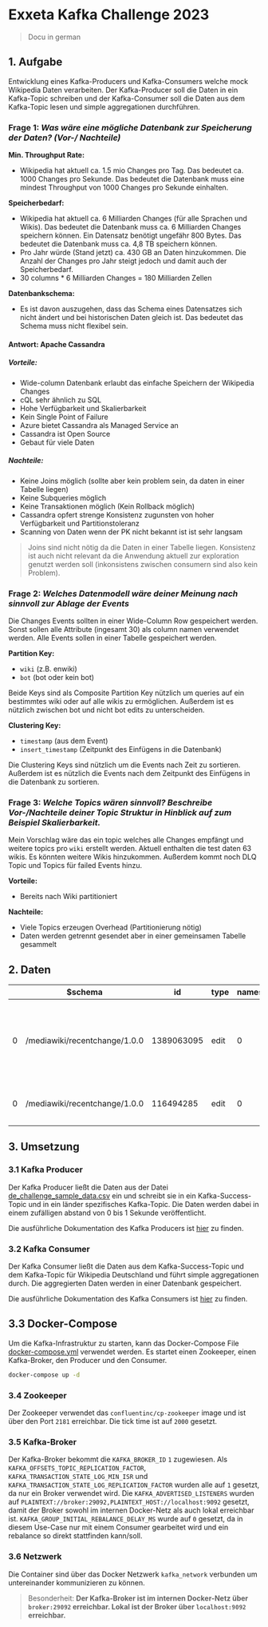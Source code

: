 # Exxeta Kafka Challenge 2023

> Docu in german

## 1. Aufgabe

Entwicklung eines Kafka-Producers und Kafka-Consumers welche mock Wikipedia Daten verarbeiten. Der Kafka-Producer soll die Daten in ein Kafka-Topic schreiben und der Kafka-Consumer soll die Daten aus dem Kafka-Topic lesen und simple aggregationen durchführen.

### **Frage 1**: _Was wäre eine mögliche Datenbank zur Speicherung der Daten? (Vor-/ Nachteile)_

**Min. Throughput Rate:**

- Wikipedia hat aktuell ca. 1.5 mio Changes pro Tag. Das bedeutet ca. 1000 Changes pro Sekunde. Das bedeutet die Datenbank muss eine mindest Throughput von 1000 Changes pro Sekunde einhalten.

**Speicherbedarf:**

- Wikipedia hat aktuell ca. 6 Milliarden Changes (für alle Sprachen und Wikis). Das bedeutet die Datenbank muss ca. 6 Milliarden Changes speichern können. Ein Datensatz benötigt ungefähr 800 Bytes. Das bedeutet die Datenbank muss ca. 4,8 TB speichern können.
- Pro Jahr würde (Stand jetzt) ca. 430 GB an Daten hinzukommen. Die Anzahl der Changes pro Jahr steigt jedoch und damit auch der Speicherbedarf.
- 30 columns \* 6 Milliarden Changes = 180 Milliarden Zellen

**Datenbankschema:**

- Es ist davon auszugehen, dass das Schema eines Datensatzes sich nicht ändert und bei historischen Daten gleich ist. Das bedeutet das Schema muss nicht flexibel sein.

#### **Antwort: Apache Cassandra**

##### **Vorteile:**

- Wide-column Datenbank erlaubt das einfache Speichern der Wikipedia Changes
- cQL sehr ähnlich zu SQL
- Hohe Verfügbarkeit und Skalierbarkeit
- Kein Single Point of Failure
- Azure bietet Cassandra als Managed Service an
- Cassandra ist Open Source
- Gebaut für viele Daten

##### **Nachteile:**

- Keine Joins möglich (sollte aber kein problem sein, da daten in einer Tabelle liegen)
- Keine Subqueries möglich
- Keine Transaktionen möglich (Kein Rollback möglich)
- Cassandra opfert strenge Konsistenz zugunsten von hoher Verfügbarkeit und Partitionstoleranz
- Scanning von Daten wenn der PK nicht bekannt ist ist sehr langsam

> Joins sind nicht nötig da die Daten in einer Tabelle liegen. Konsistenz ist auch nicht relevant da die Anwendung aktuell zur exploration genutzt werden soll (inkonsistens zwischen consumern sind also kein Problem).

### **Frage 2**: _Welches Datenmodell wäre deiner Meinung nach sinnvoll zur Ablage der Events_

Die Changes Events sollten in einer Wide-Column Row gespeichert werden. Sonst sollen alle Attribute (ingesamt 30) als column namen verwendet werden. Alle Events sollen in einer Tabelle gespeichert werden.

**Partition Key:**

- `wiki` (z.B. enwiki)
- `bot` (bot oder kein bot)

Beide Keys sind als Composite Partition Key nützlich um queries auf ein bestimmtes wiki oder auf alle wikis zu ermöglichen. Außerdem ist es nützlich zwischen bot und nicht bot edits zu unterscheiden.

**Clustering Key:**

- `timestamp` (aus dem Event)
- `insert_timestamp` (Zeitpunkt des Einfügens in die Datenbank)

Die Clustering Keys sind nützlich um die Events nach Zeit zu sortieren. Außerdem ist es nützlich die Events nach dem Zeitpunkt des Einfügens in die Datenbank zu sortieren.

### **Frage 3**: _Welche Topics wären sinnvoll? Beschreibe Vor-/Nachteile deiner Topic Struktur in Hinblick auf zum Beispiel Skalierbarkeit._

Mein Vorschlag wäre das ein topic welches alle Changes empfängt und weitere topics pro `wiki` erstellt werden. Aktuell enthalten die test daten 63 wikis. Es könnten weitere Wikis hinzukommen. Außerdem kommt noch DLQ Topic und Topics für failed Events hinzu.

**Vorteile:**

- Bereits nach Wiki partitioniert

**Nachteile:**

- Viele Topics erzeugen Overhead (Partitionierung nötig)
- Daten werden getrennt gesendet aber in einer gemeinsamen Tabelle gesammelt

## 2. Daten

|     | $schema                       | id         | type | namespace | title                  | comment                                                                                                                                                      | timestamp  | user        | bot   | minor | patrolled | server_url               | server_name      | server_script_path | wiki         | parsedcomment                                                                                                                                                                                                                                                         | meta_domain      | meta_uri                                             | meta_request_id          | meta_stream            | meta_topic                   | meta_dt              | meta_partition | meta_offset | meta_id                              | length_old | length_new | revision_old | revision_new |
| --- | ----------------------------- | ---------- | ---- | --------- | ---------------------- | ------------------------------------------------------------------------------------------------------------------------------------------------------------ | ---------- | ----------- | ----- | ----- | --------- | ------------------------ | ---------------- | ------------------ | ------------ | --------------------------------------------------------------------------------------------------------------------------------------------------------------------------------------------------------------------------------------------------------------------- | ---------------- | ---------------------------------------------------- | ------------------------ | ---------------------- | ---------------------------- | -------------------- | -------------- | ----------- | ------------------------------------ | ---------- | ---------- | ------------ | ------------ |
| 0   | /mediawiki/recentchange/1.0.0 | 1389063095 | edit | 0         | Q104971167             | /_ wbeditentity-update-languages-short:0&#124;&#124;nl _/ nl-description, [[User:Edoderoobot/Set-nl-description&#124;python code]] - chemische samenstelling | 1611249080 | Edoderoobot | True  | False | True      | https://www.wikidata.org | www.wikidata.org | /w                 | wikidatawiki | ‎<span dir="auto"><span class="autocomment">Changed label, description and/or aliases in nl: </span></span> nl-description, <a href="/wiki/User:Edoderoobot/Set-nl-description" title="User:Edoderoobot/Set-nl-description">python code</a> - chemische samenstelling | www.wikidata.org | https://www.wikidata.org/wiki/Q104971167             | YAm1uApAIIEAACcb76EAAAAA | mediawiki.recentchange | eqiad.mediawiki.recentchange | 2021-01-21T17:11:20Z | 0              | 2887301727  | a62392d6-25d3-405c-9d6c-54956eb60a52 | 3781       | 3860       | 1345581201   | 1345601868   |
| 0   | /mediawiki/recentchange/1.0.0 | 116494285  | edit | 0         | Acanthastrea erythraea | [[Wikipedia:Geen samenvatting&#124;Verwijst door]] naar [[Lobophyllia erythraea]]                                                                            | 1611249078 | Kvdrgeus    | False | False | False     | https://nl.wikipedia.org | nl.wikipedia.org | /w                 | nlwiki       | <a href="/wiki/Wikipedia:Geen_samenvatting" title="Wikipedia:Geen samenvatting">Verwijst door</a> naar <a href="/wiki/Lobophyllia_erythraea" title="Lobophyllia erythraea">Lobophyllia erythraea</a>                                                                  | nl.wikipedia.org | https://nl.wikipedia.org/wiki/Acanthastrea_erythraea | YAm1tgpAIHwABCtglGIAAADR | mediawiki.recentchange | eqiad.mediawiki.recentchange | 2021-01-21T17:11:18Z | 0              | 2887301728  | f6acf301-d987-4d7b-85fe-d2c3cb486ffb | 866        | 65         | 48016794     | 58091518     |

## 3. Umsetzung

### 3.1 Kafka Producer

Der Kafka Producer ließt die Daten aus der Datei [de_challenge_sample_data.csv](kafka_producer\data\raw\de_challenge_sample_data.csv) ein und schreibt sie in ein Kafka-Success-Topic und in ein länder spezifisches Kafka-Topic. Die Daten werden dabei in einem zufälligen abstand von 0 bis 1 Sekunde veröffentlicht.

Die ausführliche Dokumentation des Kafka Producers ist [hier](kafka_producer/README.md) zu finden.

### 3.2 Kafka Consumer

Der Kafka Consumer ließt die Daten aus dem Kafka-Success-Topic und dem Kafka-Topic für Wikipedia Deutschland und führt simple aggregationen durch. Die aggregierten Daten werden in einer Datenbank gespeichert.

Die ausführliche Dokumentation des Kafka Consumers ist [hier](kafka_consumer/README.md) zu finden.

## 3.3 Docker-Compose

Um die Kafka-Infrastruktur zu starten, kann das Docker-Compose File [docker-compose.yml](docker-compose.yml) verwendet werden. Es startet einen Zookeeper, einen Kafka-Broker, den Producer und den Consumer.

```bash
docker-compose up -d
```

### 3.4 Zookeeper

Der Zookeeper verwendet das `confluentinc/cp-zookeeper` image und ist über den Port `2181` erreichbar. Die tick time ist auf `2000` gesetzt.

### 3.5 Kafka-Broker

Der Kafka-Broker bekommt die `KAFKA_BROKER_ID` `1` zugewiesen. Als `KAFKA_OFFSETS_TOPIC_REPLICATION_FACTOR`, `KAFKA_TRANSACTION_STATE_LOG_MIN_ISR` und `KAFKA_TRANSACTION_STATE_LOG_REPLICATION_FACTOR` wurden alle auf `1` gesetzt, da nur ein Broker verwendet wird. Die `KAFKA_ADVERTISED_LISTENERS` wurden auf `PLAINTEXT://broker:29092,PLAINTEXT_HOST://localhost:9092` gesetzt, damit der Broker sowohl im internen Docker-Netz als auch lokal erreichbar ist. `KAFKA_GROUP_INITIAL_REBALANCE_DELAY_MS` wurde auf `0` gesetzt, da in diesem Use-Case nur mit einem Consumer gearbeitet wird und ein rebalance so direkt stattfinden kann/soll.

### 3.6 Netzwerk

Die Container sind über das Docker Netzwerk `kafka_network` verbunden um untereinander kommunizieren zu können.

> Besonderheit: **Der Kafka-Broker ist im internen Docker-Netz über `broker:29092` erreichbar. Lokal ist der Broker über `localhost:9092` erreichbar.**
